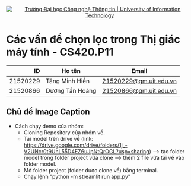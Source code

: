 <p align="center">
  <a href="https://www.uit.edu.vn/" title="Trường Đại học Công nghệ Thông tin" style="border: none;">
    <img src="https://i.imgur.com/WmMnSRt.png" alt="Trường Đại học Công nghệ Thông tin | University of Information Technology">
  </a>
</p>

# Các vấn đề chọn lọc trong Thị giác máy tính - CS420.P11
| ID | Họ tên | Email |
|------:|------------|----------|
|21520229|Tăng Minh Hiển|21520229@gm.uit.edu.vn|
|21520866|Dương Tấn Hoàng|21520866@gm.uit.edu.vn|
## Chủ đề Image Caption
- Cách chạy demo của nhóm:
    + Cloning Repository của nhóm về.
    + Tải model trên drive về (link: https://drive.google.com/drive/folders/1j_-V2UNcr0t9UhL55D4EZ6uJpNtQrOGL?usp=sharing) --> tạo folder model trong folder project vừa clone --> thêm 2 file vừa tải về vào folder model.
    + Mở folder project (folder được clone về) bằng terminal.
    + Chạy lệnh "python -m streamlit run app.py"
